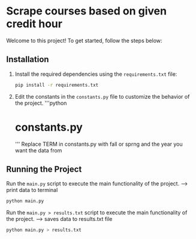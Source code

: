 # Scrape courses based on given credit hour

Welcome to this project! To get started, follow the steps below:

## Installation

1. Install the required dependencies using the `requirements.txt` file:

    ```bash
    pip install -r requirements.txt
    ```

2. Edit the constants in the `constants.py` file to customize the behavior of the project.
    '''python
    # constants.py
    '''
    Replace TERM in constants.py with fall or sprng and the year you want the data from

## Running the Project

Run the `main.py` script to execute the main functionality of the project. --> print data to terminal

```bash
python main.py
```

Run the `main.py > results.txt` script to execute the main functionality of the project. --> saves data to results.txt file

```bash
python main.py > results.txt